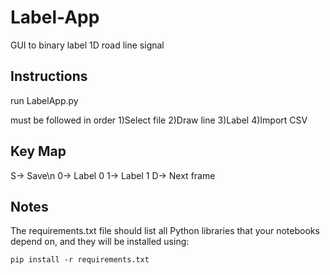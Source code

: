 # Label-App
GUI to binary label 1D road line signal

## Instructions

run LabelApp.py

must be followed in order
1)Select file
2)Draw line
3)Label
4)Import CSV


## Key Map
S-> Save\n
0-> Label 0
1-> Label 1
D-> Next frame

## Notes
The requirements.txt file should list all Python libraries that your notebooks depend on, and they will be installed using:
```
pip install -r requirements.txt
```
